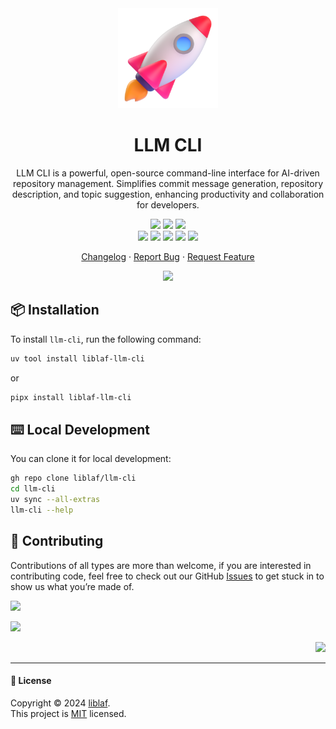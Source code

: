 <div align="center"><a name="readme-top"></a>

<img height="160" src="https://raw.githubusercontent.com/microsoft/fluentui-emoji/refs/heads/main/assets/Rocket/3D/rocket_3d.png" />

<h1>LLM CLI</h1>

LLM CLI is a powerful, open-source command-line interface for AI-driven repository management. Simplifies commit message generation, repository description, and topic suggestion, enhancing productivity and collaboration for developers.

[![][github-release-shield]][github-release-link]
[![][github-releasedate-shield]][github-releasedate-link]
[![][github-action-ci-shield]][github-action-ci-link]<br/>
[![][github-contributors-shield]][github-contributors-link]
[![][github-forks-shield]][github-forks-link]
[![][github-stars-shield]][github-stars-link]
[![][github-issues-shield]][github-issues-link]
[![][github-license-shield]][github-license-link]

[Changelog](./CHANGELOG.md) · [Report Bug][github-issues-link] · [Request Feature][github-issues-link]

![](https://raw.githubusercontent.com/andreasbm/readme/master/assets/lines/rainbow.png)

</div>

[github-release-shield]: https://img.shields.io/github/v/release/liblaf/llm-cli?color=369eff&logo=github&style=flat
[github-release-link]: https://github.com/liblaf/llm-cli/releases
[github-releasedate-shield]: https://img.shields.io/github/release-date/liblaf/llm-cli?style=flat
[github-releasedate-link]: https://github.com/liblaf/llm-cli/releases
[github-action-ci-shield]: https://img.shields.io/github/actions/workflow/status/liblaf/llm-cli/ci.yml?label=ci&logo=githubactions&logoColor=white&style=flat
[github-action-ci-link]: https://github.com/liblaf/llm-cli/actions/workflows/ci.yml
[github-contributors-shield]: https://img.shields.io/github/contributors/liblaf/llm-cli?color=c4f042&style=flat
[github-contributors-link]: https://github.com/liblaf/llm-cli/graphs/contributors
[github-forks-shield]: https://img.shields.io/github/forks/liblaf/llm-cli?color=8ae8ff&style=flat
[github-forks-link]: https://github.com/liblaf/llm-cli/network/members
[github-stars-shield]: https://img.shields.io/github/stars/liblaf/llm-cli?color=ffcb47&style=flat
[github-stars-link]: https://github.com/liblaf/llm-cli/network/stargazers
[github-issues-shield]: https://img.shields.io/github/issues/liblaf/llm-cli?color=ff80eb&style=flat
[github-issues-link]: https://github.com/liblaf/llm-cli/issues
[github-license-shield]: https://img.shields.io/github/license/liblaf/llm-cli?color=white&style=flat
[github-license-link]: https://github.com/liblaf/llm-cli/blob/main/LICENSE

## 📦 Installation

To install `llm-cli`, run the following command:

```bash
uv tool install liblaf-llm-cli
```

or

```bash
pipx install liblaf-llm-cli
```

## ⌨️ Local Development

You can clone it for local development:

```bash
gh repo clone liblaf/llm-cli
cd llm-cli
uv sync --all-extras
llm-cli --help
```

## 🤝 Contributing

Contributions of all types are more than welcome, if you are interested in contributing code, feel free to check out our GitHub [Issues][github-issues-link] to get stuck in to show us what you’re made of.

[![][pr-welcome-shield]][pr-welcome-link]

[![][github-contrib-shield]][github-contrib-link]

<div align="right">

[![][back-to-top]](#readme-top)

</div>

[pr-welcome-shield]: https://img.shields.io/badge/%F0%9F%A4%AF%20PR%20WELCOME-%E2%86%92-ffcb47?labelColor=black&style=for-the-badge
[pr-welcome-link]: https://github.com/liblaf/llm-cli/pulls
[github-contrib-shield]: https://contrib.rocks/image?repo=liblaf%2Fllm-cli
[github-contrib-link]: https://github.com/liblaf/llm-cli/graphs/contributors
[back-to-top]: https://img.shields.io/badge/-BACK_TO_TOP-black?style=flat-square

---

#### 📝 License

Copyright © 2024 [liblaf][profile-link]. <br />
This project is [MIT](./LICENSE) licensed.

[profile-link]: https://github.com/liblaf
